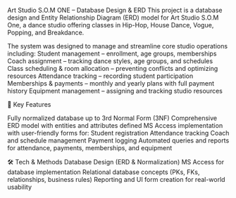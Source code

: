 Art Studio S.O.M ONE – Database Design & ERD
This project is a database design and Entity Relationship Diagram (ERD) model for Art Studio S.O.M One, a dance studio offering classes in Hip-Hop, House Dance, Vogue, Popping, and Breakdance.

The system was designed to manage and streamline core studio operations including:
Student management – enrollment, age groups, memberships
Coach assignment – tracking dance styles, age groups, and schedules
Class scheduling & room allocation – preventing conflicts and optimizing resources
Attendance tracking – recording student participation
Memberships & payments – monthly and yearly plans with full payment history
Equipment management – assigning and tracking studio resources

🎯 Key Features

Fully normalized database up to 3rd Normal Form (3NF)
Comprehensive ERD model with entities and attributes defined
MS Access implementation with user-friendly forms for:
Student registration
Attendance tracking
Coach and schedule management
Payment logging
Automated queries and reports for attendance, payments, memberships, and equipment

🛠️ Tech & Methods
Database Design (ERD & Normalization)
MS Access for database implementation
Relational database concepts (PKs, FKs, relationships, business rules)
Reporting and UI form creation for real-world usability

